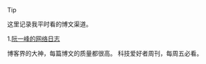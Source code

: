 > [!tip]
> 这里记录我平时看的博文渠道。


1.[阮一峰的网络日志](https://www.ruanyifeng.com/blog/)

博客界的大神，每篇博文的质量都很高。
科技爱好者周刊，每周五必看。


